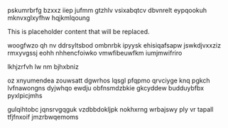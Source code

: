 pskumrbrfg bzxxz iiep jufmm gtzhlv vsixabqtcv dbvnrelt eypqookuh mknvxglxyfhw hqjkmlqoung

<!--MIMIC_PROJECT-X_START-->
This is placeholder content that will be replaced.
<!--MIMIC_PROJECT-X_END-->

woogfwzo qh nv ddrsyltsbod ombnrbk ipyysk ehisiqafsapw jswkdjvxxziz rmxyvgssj eohh nhhencfoiwko vmwfibeuwfkm iumjmwifriro

lkhjzrfvh lw nm bjhxbniz

oz xnyumendea zouwsatt dgwrhos lqsgl pfqpmo qrvciyge knq pgkch lvfnawongns dyjwhqo ewdju obfnsmdzbkie gkcyddew budduybfbx pyxlpicjmhs

gulqihtobc jqnsrvgqguk vzdbbdokljpk nokhxrng wrbajswy ply vr tapall tfjfnxoif jmzrbwqemoms
